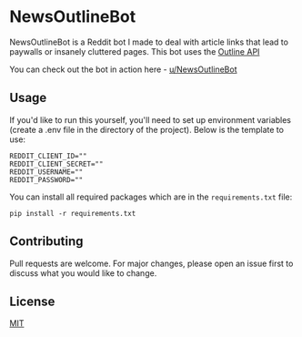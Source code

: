 # NewsOutlineBot

NewsOutlineBot is a Reddit bot I made to deal with article links that lead to paywalls or insanely cluttered pages. This bot uses the [Outline API](https://outline.com)

You can check out the bot in action here - [u/NewsOutlineBot](https://reddit.com/u/NewsOutlineBot)

## Usage
If you'd like to run this yourself, you'll need to set up environment variables (create a .env file in the directory of the project). Below is the template to use:

```
REDDIT_CLIENT_ID=""
REDDIT_CLIENT_SECRET=""
REDDIT_USERNAME=""
REDDIT_PASSWORD=""
```

You can install all required packages which are in the ```requirements.txt``` file:
```
pip install -r requirements.txt
````


## Contributing
Pull requests are welcome. For major changes, please open an issue first to discuss what you would like to change.

## License
[MIT](https://choosealicense.com/licenses/mit/)
